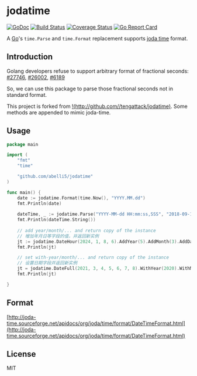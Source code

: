 # jodatime

[![GoDoc](https://godoc.org/github.com/abelli5/jodatime?status.svg)](https://godoc.org/github.com/tengattack/jodatime)
[![Build Status](https://travis-ci.org/abelli5/jodatime.svg)](https://travis-ci.org/tengattack/jodatime)
[![Coverage Status](https://coveralls.io/repos/github/abelli5/jodatime/badge.svg?branch=master)](https://coveralls.io/github/tengattack/jodatime?branch=master)
[![Go Report Card](http://goreportcard.com/badge/abelli5/jodatime)](http:/goreportcard.com/report/tengattack/jodatime)

A [Go](https://golang.org/)'s `time.Parse` and `time.Format` replacement supports [joda time](http://joda-time.sourceforge.net/apidocs/org/joda/time/format/DateTimeFormat.html) format.

## Introduction

Golang developers refuse to support arbitrary format of fractional seconds:
[#27746](https://github.com/golang/go/issues/27746), [#26002](https://github.com/golang/go/issues/26002), [#6189](https://github.com/golang/go/issues/6189)

So, we can use this package to parse those fractional seconds not in standard format.

This project is forked from [!(http://github.com//tengattack/jodatime)](http://github.com//tengattack/jodatime). Some methods are appended to mimic joda-time.
## Usage

```go
package main

import (
	"fmt"
	"time"

	"github.com/abelli5/jodatime"
)

func main() {
	date := jodatime.Format(time.Now(), "YYYY.MM.dd")
	fmt.Println(date)
	
    dateTime, _ := jodatime.Parse("YYYY-MM-dd HH:mm:ss,SSS", "2018-09-19 19:50:26,208")
    fmt.Println(dateTime.String())
    
    // add year/month/... and return copy of the instance
    // 增加年月日等字段的值，并返回新实例 
    jt := jodatime.DateHour(2024, 1, 8, 6).AddYear(5).AddMonth(3).AddDay(-6).AddHour(7)
    fmt.Println(jt)

    // set with-year/month/... and return copy of the instance
    // 设置日期字段并返回新实例
	jt = jodatime.DateFull(2021, 3, 4, 5, 6, 7, 8).WithYear(2020).WithMonth(2).WithDay(3).WithHour(4).WithMinute(5).WithSecond(6).WithNanosecond(0)
	fmt.Println(jt)

}
```

## Format

[http://joda-time.sourceforge.net/apidocs/org/joda/time/format/DateTimeFormat.html](http://joda-time.sourceforge.net/apidocs/org/joda/time/format/DateTimeFormat.html)

## License

MIT
